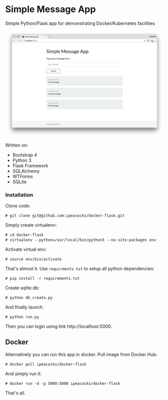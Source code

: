 # Simple Message App

Simple Python/Flask app for demonstrating Docker/Kubernetes facilities
<p align="center">
  <img src="screenshots/simple_message_app.png" />
</p>
Written on:

* Bootstrap 4
* Python 3
* Flask Framework
* SQLAlchemy
* WTForms
* SQLite

### Installation

Clone code:
```
# git clone git@github.com:ipeacocks/docker-flask.git
```
Simply create virtualenv:
```
# cd docker-flask
# virtualenv --python=/usr/local/bin/python3 --no-site-packages env
```
Activate virtual env:
```
# source env/bin/activate
```
That's almost it. Use `requirments.txt` to setup all python dependencies:
```
# pip install -r requirements.txt
```
Create sqlite db:
```
# python db_create.py
```
And finally launch:
```
# python run.py
```
Then you can login using link http://localhost:5000.

## Docker

Alternatively you can run this app in docker. Pull image from Docker Hub:
```
# docker pull ipeacocks/docker-flask
```
And simply run it:
```
# docker run -d -p 5000:5000 ipeacocks/docker-flask
```
That's all.
